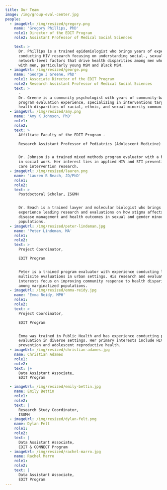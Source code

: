 ```yaml
---
title: Our Team
image: /img/group-eval-center.jpg
people:
  - imageUrl: /img/resized/gregory.png
    name: 'Gregory Phillips, PhD'
    role1: Director of the EDIT Program
    role2: Assistant Professor of Medical Social Sciences

    text: >
      Dr. Phillips is a trained epidemiologist who brings years of experience
      conducting HIV research focusing on understanding social-, sexual-, and
      network-level factors that drive health disparities among men who have sex
      with men, particularly young MSM and Black MSM.
  - imageUrl: /img/resized/george.png
    name: 'George J Greene, PhD'
    role1: Associate Director of the EDIT Program
    role2: Research Assistant Professor of Medical Social Sciences
    text: >
      -
      Dr. Greene is a community psychologist with years of community-based
      program evaluation experience, specializing in interventions targeting
      health disparities of racial, ethnic, and sexual minority communities.
  - imageUrl: /img/resized/amy.png
    name: 'Amy K Johnson, PhD'
    role1:
    role2:
    text: >
      Affiliate Faculty of the EDIT Program -

      Research Assistant Professor of Pediatrics (Adolescent Medicine)


      Dr. Johnson is a trained mixed methods program evaluator with a background
      in social work. Her interest lies in applied HIV and STI prevention and
      care intervention research.
  - imageUrl: /img/resized/lauren.png
    name: 'Lauren B Beach, JD/PhD'
    role1:
    role2:
    text: >
      Postdoctoral Scholar, ISGMH


      Dr. Beach is a trained lawyer and molecular biologist who brings
      experience leading research and evaluations on how stigma affects chronic
      disease management and health outcomes in sexual and gender minority
      populations.
  - imageUrl: /img/resized/peter-lindeman.jpg
    name: 'Peter Lindeman, MA'
    role1:
    role2:
    text: >
      Project Coordinator,

      EDIT Program


      Peter is a trained program evaluator with experience conducting large,
      multisite evaluations in urban settings. His research and evaluation
      interests focus on improving community response to health disparities
      among marginalized populations.
  - imageUrl: /img/resized/emma-reidy.jpg
    name: 'Emma Reidy, MPH'
    role1:
    role2:
    text: >
      Project Coordinator,

      EDIT Program


      Emma was trained in Public Health and has experience conducting program
      evaluation in diverse settings. Her primary interests include HIV
      prevention and adolescent reproductive health.
  - imageUrl: /img/resized/christian-adames.jpg
    name: Christian Adames
    role1:
    role2:
    text: |+
      Data Assistant Associate,
      EDIT Program

  - imageUrl: /img/resized/emily-bettin.jpg
    name: Emily Bettin
    role1:
    role2:
    text: |
      Research Study Coordinator,
      ISGMH
  - imageUrl: /img/resized/dylan-felt.png
    name: Dylan Felt
    role1:
    role2:
    text: |
      Data Assistant Associate,
      EDIT & CONNECT Program
  - imageUrl: /img/resized/rachel-marro.jpg
    name: Rachel Marro
    role1:
    role2:
    text: |
      Data Assistant Associate,
      EDIT Program
---
```

